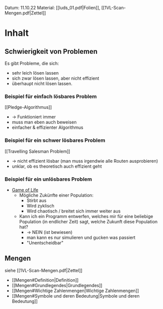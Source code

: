 Datum: 11.10.22
Material: [[luds_01.pdf|Folien]], [[1VL-Scan-Mengen.pdf|Zettel]]

# Inhalt
## Schwierigkeit von Problemen
Es gibt Probleme, die sich:
- sehr leich lösen lassen
- sich zwar lösen lassen, aber nicht effizient
- überhaupt nicht lösen lassen.

### Beispiel für einfach lösbares Problem
[[Pledge-Algorithmus]]
- -> Funktioniert immer
- muss man eben auch beweisen
- einfacher & effizienter Algorithmus

### Beispiel für ein schwer lösbares Problem
[[Travelling Salesman Problem]]
- -> nicht effizient lösbar (man muss irgendwie alle Routen ausprobieren)
- unklar, ob es theoretisch auch effizient geht

### Beispiel für ein unlösbares Problem
- [Game of Life](https://en.wikipedia.org/wiki/Conway%27s_Game_of_Life)
	- Mögliche Zukünfte einer Population:
		- Stirbt aus
		- Wird zyklisch
		- Wird chaotisch / breitet sich immer weiter aus
	- Kann ich ein Programm entwerfen, welches mir für eine beliebige Population (in endlicher Zeit) sagt, welche Zukunft diese Population hat?
		- -> NEIN (ist bewiesen)
		- man kann es nur simulieren und gucken was passiert
		- "Unentscheidbar"

## Mengen
siehe [[1VL-Scan-Mengen.pdf|Zettel]] 
- [[Mengen#Definition|Definition]]
- [[Mengen#Grundlegendes|Grundlegendes]]
- [[Mengen#Wichtige Zahlenmengen|Wichtige Zahlenmengen]]
- [[Mengen#Symbole und deren Bedeutung|Symbole und deren Bedeutung]]
